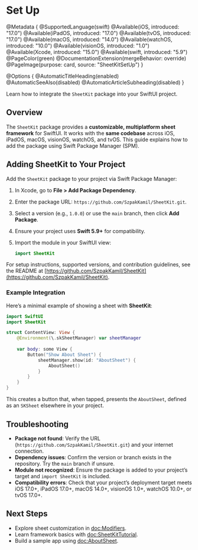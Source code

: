 # Set Up

@Metadata {
    @SupportedLanguage(swift)
    @Available(iOS, introduced: "17.0")
    @Available(iPadOS, introduced: "17.0")
    @Available(tvOS, introduced: "17.0")
    @Available(macOS, introduced: "14.0")
    @Available(watchOS, introduced: "10.0")
    @Available(visionOS, introduced: "1.0")
    @Available(Xcode, introduced: "15.0")
    @Available(swift, introduced: "5.9")
    @PageColor(green)
    @DocumentationExtension(mergeBehavior: override)
    @PageImage(purpose: card, source: "SheetKitSetUp")
}


@Options {
    @AutomaticTitleHeading(enabled)
    @AutomaticSeeAlso(disabled)
    @AutomaticArticleSubheading(disabled)
}

Learn how to integrate the `SheetKit` package into your SwiftUI project.

## Overview

The `SheetKit` package provides a **customizable, multiplatform sheet framework** for SwiftUI. It works with the **same codebase** across iOS, iPadOS, macOS, visionOS, watchOS, and tvOS. This guide explains how to add the package using Swift Package Manager (SPM).

## Adding SheetKit to Your Project

Add the `SheetKit` package to your project via Swift Package Manager:

1. In Xcode, go to **File > Add Package Dependency**.
2. Enter the package URL: `https://github.com/SzpakKamil/SheetKit.git`.
3. Select a version (e.g., `1.0.0`) or use the `main` branch, then click **Add Package**.
4. Ensure your project uses **Swift 5.9+** for compatibility.
5. Import the module in your SwiftUI view:

   ```swift
   import SheetKit
   ```

For setup instructions, supported versions, and contribution guidelines, see the README at [https://github.com/SzpakKamil/SheetKit](https://github.com/SzpakKamil/SheetKit).

### Example Integration

Here’s a minimal example of showing a sheet with **SheetKit**:

```swift
import SwiftUI
import SheetKit

struct ContentView: View {
    @Environment(\.skSheetManager) var sheetManager
    
    var body: some View {
        Button("Show About Sheet") {
            sheetManager.show(id: "AboutSheet") {
                AboutSheet()
            }
        }
    }
}
```

This creates a button that, when tapped, presents the `AboutSheet`, defined as an `SKSheet` elsewhere in your project.

## Troubleshooting

* **Package not found**: Verify the URL (`https://github.com/SzpakKamil/SheetKit.git`) and your internet connection.
* **Dependency issues**: Confirm the version or branch exists in the repository. Try the `main` branch if unsure.
* **Module not recognized**: Ensure the package is added to your project’s target and `import SheetKit` is included.
* **Compatibility errors**: Check that your project’s deployment target meets iOS 17.0+, iPadOS 17.0+, macOS 14.0+, visionOS 1.0+, watchOS 10.0+, or tvOS 17.0+.
## Next Steps

* Explore sheet customization in <doc:Modifiers>.
* Learn framework basics with <doc:SheetKitTutorial>.
* Build a sample app using <doc:AboutSheet>.
